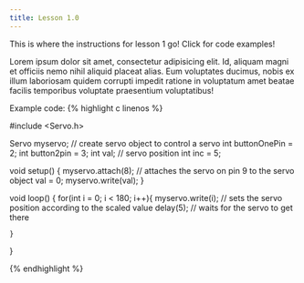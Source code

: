 ```yaml
---
title: Lesson 1.0
---
```


This is where the instructions for lesson 1 go! Click for code examples!

Lorem ipsum dolor sit amet, consectetur adipisicing elit. Id, aliquam magni et officiis nemo nihil aliquid placeat alias. Eum voluptates ducimus, nobis ex illum laboriosam quidem corrupti impedit ratione in voluptatum amet beatae facilis temporibus voluptate praesentium voluptatibus!

Example code:
{% highlight c linenos %}

#include <Servo.h>
 
Servo myservo;  // create servo object to control a servo
int buttonOnePin = 2;
int button2pin = 3;
int val;    // servo position
int inc = 5;
 
void setup()
{
  myservo.attach(8);  // attaches the servo on pin 9 to the servo object
  val = 0; 
  myservo.write(val);
}
 
void loop()
{
  for(int i = 0; i < 180; i++){ 
    myservo.write(i);                  // sets the servo position according to the scaled value
    delay(5);                           // waits for the servo to get there

    }
}

{% endhighlight %}